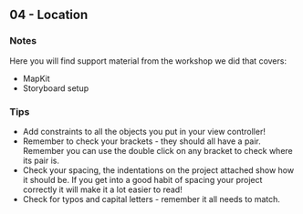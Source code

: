 ## 04 - Location

### Notes

Here you will find support material from the workshop we did that covers: 
+ MapKit
+ Storyboard setup 

### Tips
+ Add constraints to all the objects you put in your view controller! 
+ Remember to check your brackets - they should all have a pair. Remember you can use the double click on any bracket to check where its pair is.
+ Check your spacing, the indentations on the project attached show how it should be. If you get into a good habit of spacing your project correctly it will make it a lot easier to read!  
+ Check for typos and capital letters - remember it all needs to match.
